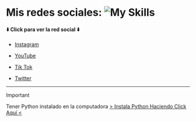 # Mis redes sociales: ![My Skills](https://skillicons.dev/icons?i=python)

#### ⬇️ Click para ver la red social ⬇️

- [Instagram](https://www.instagram.com/mau_webs/)

- [YouTube](https://www.youtube.com/channel/UCyNkwoaWKKcI80ndURQ2K8A)

- [Tik Tok](https://www.tiktok.com/@mau_webs/)

- [Twitter](https://twitter.com/Mau_Webs)

------------------------------------------------------

> [!IMPORTANT]
> Tener Python instalado en la computadora
> [> Instala Python Haciendo Click Aquí <](https://www.python.org/)
